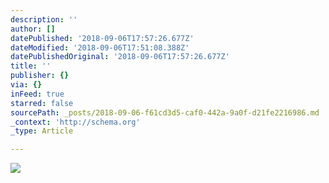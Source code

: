 ```yaml
---
description: ''
author: []
datePublished: '2018-09-06T17:57:26.677Z'
dateModified: '2018-09-06T17:51:08.388Z'
datePublishedOriginal: '2018-09-06T17:57:26.677Z'
title: ''
publisher: {}
via: {}
inFeed: true
starred: false
sourcePath: _posts/2018-09-06-f61cd3d5-caf0-442a-9a0f-d21fe2216986.md
_context: 'http://schema.org'
_type: Article

---
```

![](https://the-grid-user-content.s3-us-west-2.amazonaws.com/8b448a43-5b28-4f6c-b8ea-01cf34426514.jpg)